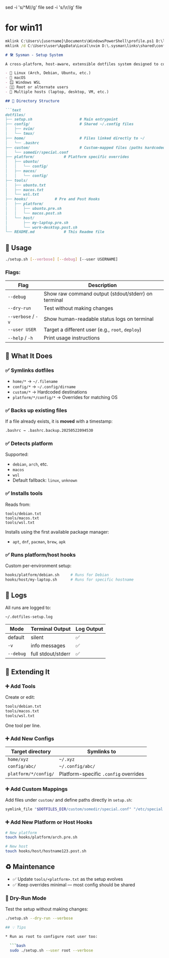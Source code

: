 sed -i 's/^M//g' file
sed -i 's/\r//g' file

# for win11
```cmd
mklink C:\Users\{username}\Documents\WindowsPowerShell\profile.ps1 D:\linx\.sysman\windows\powershell\profile.ps1
mklink /d C:\Users\user\AppData\Local\nvim D:\.sysman\links\shared\config\nvim
```


````markdown
# 🛠️ Sysman - Setup System

A cross-platform, host-aware, extensible dotfiles system designed to configure development environments for:

- 🐧 Linux (Arch, Debian, Ubuntu, etc.)
- 🍏 macOS
- 🪟 Windows WSL
- 🧑‍💻 Root or alternate users
- 🎯 Multiple hosts (laptop, desktop, VM, etc.)

## 📁 Directory Structure

```text
dotfiles/
├── setup.sh                     # Main entrypoint
├── config/                      # Shared ~/.config files
│   ├── nvim/
│   └── tmux/
├── home/                        # Files linked directly to ~/
│   └── .bashrc
├── custom/                      # Custom-mapped files (paths hardcoded in setup)
│   └── somedir/special.conf
├── platform/			  # Platform specific overrides
│   ├── ubuntu/
│   │   └── config/
│   ├── macos/
│   │   └── config/
├── tools/
│   ├── ubuntu.txt
│   ├── macos.txt
│   └── wsl.txt
├── hooks/			  # Pre and Post Hooks
│   ├── platform/
│   │   ├── ubuntu.pre.sh
│   │   └── macos.post.sh
│   └── host/
│       ├── my-laptop.pre.sh
│       └── work-desktop.post.sh
└── README.md			  # This Readme file
````

## 🚀 Usage

```bash
./setup.sh [--verbose] [--debug] [--user USERNAME]
```

### Flags:

| Flag               | Description                                         |
| ------------------ | --------------------------------------------------- |
| `--debug`          | Show raw command output (stdout/stderr) on terminal |
| `--dry-run`          | Test without making changes |
| `--verbose` / `-v` | Show human-readable status logs on terminal         |
| `--user USER`      | Target a different user (e.g., `root`, `deploy`)    |
| `--help` / `-h`    | Print usage instructions                            |


## 🔗 What It Does

### ✅ Symlinks dotfiles

* `home/*` → `~/.filename`
* `config/*` → `~/.config/dirname`
* `custom/*` → Hardcoded destinations
* `platform/*/config/*` → Overrides for matching OS

### ✅ Backs up existing files

If a file already exists, it is **moved** with a timestamp:

```bash
.bashrc → .bashrc.backup.20250522094530
```

### ✅ Detects platform

Supported:

* `debian`, `arch`, etc.
* `macos`
* `wsl`
* Default fallback: `linux`, `unknown`

### ✅ Installs tools

Reads from:

```text
tools/debian.txt
tools/macos.txt
tools/wsl.txt
```

Installs using the first available package manager:

* `apt`, `dnf`, `pacman`, `brew`, `apk`

### ✅ Runs platform/host hooks

Custom per-environment setup:

```bash
hooks/platform/debian.sh     # Runs for Debian
hooks/host/my-laptop.sh      # Runs for specific hostname
```


## 📝 Logs

All runs are logged to:

```bash
~/.dotfiles-setup.log
```

| Mode      | Terminal Output    | Log Output |
| --------- | ------------------ | ---------- |
| default   | silent             | ✅          |
| `-v`      | info messages      | ✅          |
| `--debug` | full stdout/stderr | ✅          |


## 🧩 Extending It

### ➕ Add Tools

Create or edit:

```bash
tools/debian.txt
tools/macos.txt
tools/wsl.txt
```

One tool per line.


### ➕ Add New Configs

| Target directory     | Symlinks to                           |
| -------------------- | ------------------------------------- |
| `home/xyz`           | `~/.xyz`                              |
| `config/abc/`        | `~/.config/abc/`                      |
| `platform/*/config/` | Platform-specific `.config` overrides |


### ➕ Add Custom Mappings

Add files under `custom/` and define paths directly in `setup.sh`:

```bash
symlink_file "$DOTFILES_DIR/custom/somedir/special.conf" "/etc/special.conf"
```


### ➕ Add New Platform or Host Hooks

```bash
# New platform
touch hooks/platform/arch.pre.sh

# New host
touch hooks/host/hostname123.post.sh
```



## ♻️ Maintenance

* ✅ Update `tools/<platform>.txt` as the setup evolves
* ✅ Keep overrides minimal — most config should be shared


### 🧪 Dry-Run Mode

Test the setup without making changes:

```bash
./setup.sh --dry-run --verbose

## 💡 Tips

* Run as root to configure root user too:

  ```bash
  sudo ./setup.sh --user root --verbose
  ```

